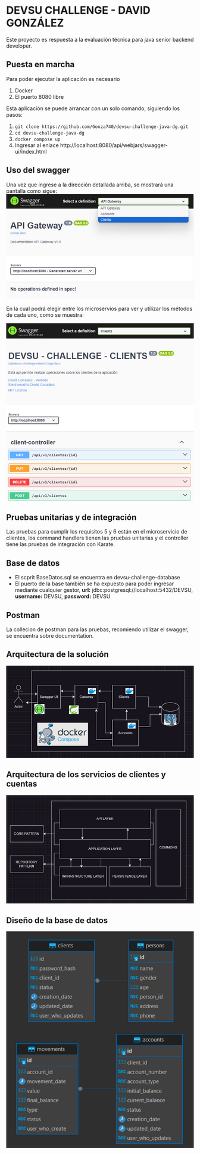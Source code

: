 # DEVSU CHALLENGE - DAVID GONZÁLEZ
Este proyecto es respuesta a la evaluación técnica para java senior backend developer.

## Puesta en marcha
Para poder ejecutar la aplicación es necesario

1) Docker
2) El puerto 8080 libre

Esta aplicación se puede arrancar con un solo comando, siguiendo los pasos:


1) `git clone https://github.com/Gonza740/devsu-challenge-java-dg.git`
2) `cd devsu-challenge-java-dg`
3) `docker compose up`
4) Ingresar al enlace http://localhost:8080/api/webjars/swagger-ui/index.html

## Uso del swagger
Una vez que ingrese a la dirección detallada arriba, se mostrará una pantalla como sigue:
![alt text](https://github.com/Gonza740/devsu-challenge-java-dg/blob/master/documentation/swagger.png?raw=true)

En la cual podrá elegir entre los microservios para ver y utilizar los métodos de cada uno, como se muestra:


![alt text](https://github.com/Gonza740/devsu-challenge-java-dg/blob/master/documentation/clients.png?raw=true)

## Pruebas unitarias y de integración

Las pruebas para cumplir los requisitos 5 y 6 están en el microservicio de clientes, los command handlers tienen las pruebas unitarias y el controller tiene las pruebas de integración con Karate.


## Base de datos

- El scprit BaseDatos.sql se encuentra en devsu-challenge-database
- El puerto de la base también se ha expuesto para poder ingresar mediante cualquier gestor, **url:** jdbc:postgresql://localhost:5432/DEVSU, **username:** DEVSU, **password:** DEVSU

## Postman
La collecion de postman para las pruebas, recomiendo utilizar el swagger, se encuentra sobre documentation.

## Arquitectura de la solución
![alt text](https://github.com/Gonza740/devsu-challenge-java-dg/blob/master/documentation/arquitecture.png?raw=true)

## Arquitectura de los servicios de clientes y cuentas
![alt text](https://github.com/Gonza740/devsu-challenge-java-dg/blob/master/documentation/software.png?raw=true)

## Diseño de la base de datos
![alt text](https://github.com/Gonza740/devsu-challenge-java-dg/blob/master/documentation/database.png?raw=true)
